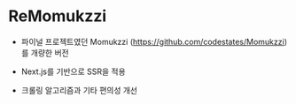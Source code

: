 # ReMomukzzi

- 파이널 프로젝트였던 Momukzzi (https://github.com/codestates/Momukzzi) 를 개량한 버전

- Next.js를 기반으로 SSR을 적용
- 크롤링 알고리즘과 기타 편의성 개선
